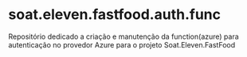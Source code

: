 # soat.eleven.fastfood.auth.func
Repositório dedicado a criação e manutenção  da function(azure) para autenticação no provedor Azure para o projeto Soat.Eleven.FastFood
